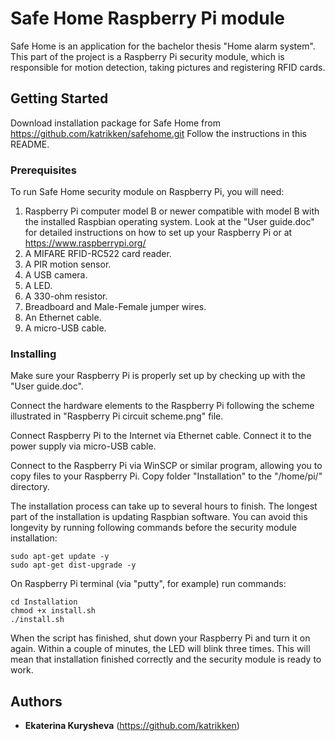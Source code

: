 # Safe Home Raspberry Pi module

Safe Home is an application for the bachelor thesis "Home alarm system". This part of the project is a Raspberry Pi security module, which is responsible for motion detection, taking pictures and registering RFID cards.

## Getting Started

Download installation package for Safe Home from https://github.com/katrikken/safehome.git
Follow the instructions in this README.

### Prerequisites

To run Safe Home security module on Raspberry Pi, you will need:

1) Raspberry Pi computer model B or newer compatible with model B with the installed Raspbian operating system. Look at the "User guide.doc" for detailed instructions on how to set up your Raspberry Pi or at https://www.raspberrypi.org/
2) A MIFARE RFID-RC522 card reader.
3) A PIR motion sensor.
4) A USB camera.
5) A LED.
6) A 330-ohm resistor.
7) Breadboard and Male-Female jumper wires.
8) An Ethernet cable.
9) A micro-USB cable.

### Installing

Make sure your Raspberry Pi is properly set up by checking up with the "User guide.doc".

Connect the hardware elements to the Raspberry Pi following the scheme illustrated in "Raspberry Pi circuit scheme.png" file.

Connect Raspberry Pi to the Internet via Ethernet cable. Connect it to the power supply via micro-USB cable.

Connect to the Raspberry Pi via WinSCP or similar program, allowing you to copy files to your Raspberry Pi. Copy folder "Installation" to the "/home/pi/" directory.

The installation process can take up to several hours to finish. The longest part of the installation is updating Raspbian software. You can avoid this longevity by running following commands before the security module installation:

```
sudo apt-get update -y
sudo apt-get dist-upgrade -y 
```

On Raspberry Pi terminal (via "putty", for example) run commands: 

```
cd Installation
chmod +x install.sh
./install.sh 
```

When the script has finished, shut down your Raspberry Pi and turn it on again. Within a couple of minutes, the LED will blink three times. This will mean that installation finished correctly and the security module is ready to work.

## Authors

* **Ekaterina Kurysheva** (https://github.com/katrikken)
